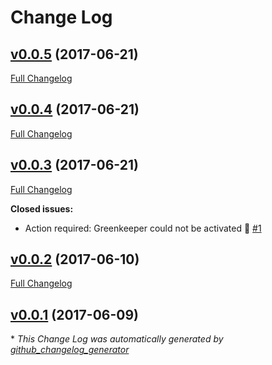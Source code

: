 # Change Log

## [v0.0.5](https://github.com/feathersjs/feathers-offline-snapshot/tree/v0.0.5) (2017-06-21)
[Full Changelog](https://github.com/feathersjs/feathers-offline-snapshot/compare/v0.0.4...v0.0.5)

## [v0.0.4](https://github.com/feathersjs/feathers-offline-snapshot/tree/v0.0.4) (2017-06-21)
[Full Changelog](https://github.com/feathersjs/feathers-offline-snapshot/compare/v0.0.3...v0.0.4)

## [v0.0.3](https://github.com/feathersjs/feathers-offline-snapshot/tree/v0.0.3) (2017-06-21)
[Full Changelog](https://github.com/feathersjs/feathers-offline-snapshot/compare/v0.0.2...v0.0.3)

**Closed issues:**

- Action required: Greenkeeper could not be activated 🚨 [\#1](https://github.com/feathersjs/feathers-offline-snapshot/issues/1)

## [v0.0.2](https://github.com/feathersjs/feathers-offline-snapshot/tree/v0.0.2) (2017-06-10)
[Full Changelog](https://github.com/feathersjs/feathers-offline-snapshot/compare/v0.0.1...v0.0.2)

## [v0.0.1](https://github.com/feathersjs/feathers-offline-snapshot/tree/v0.0.1) (2017-06-09)


\* *This Change Log was automatically generated by [github_changelog_generator](https://github.com/skywinder/Github-Changelog-Generator)*